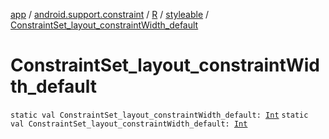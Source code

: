 [app](../../../index.md) / [android.support.constraint](../../index.md) / [R](../index.md) / [styleable](index.md) / [ConstraintSet_layout_constraintWidth_default](./-constraint-set_layout_constraint-width_default.md)

# ConstraintSet_layout_constraintWidth_default

`static val ConstraintSet_layout_constraintWidth_default: `[`Int`](https://kotlinlang.org/api/latest/jvm/stdlib/kotlin/-int/index.html)
`static val ConstraintSet_layout_constraintWidth_default: `[`Int`](https://kotlinlang.org/api/latest/jvm/stdlib/kotlin/-int/index.html)